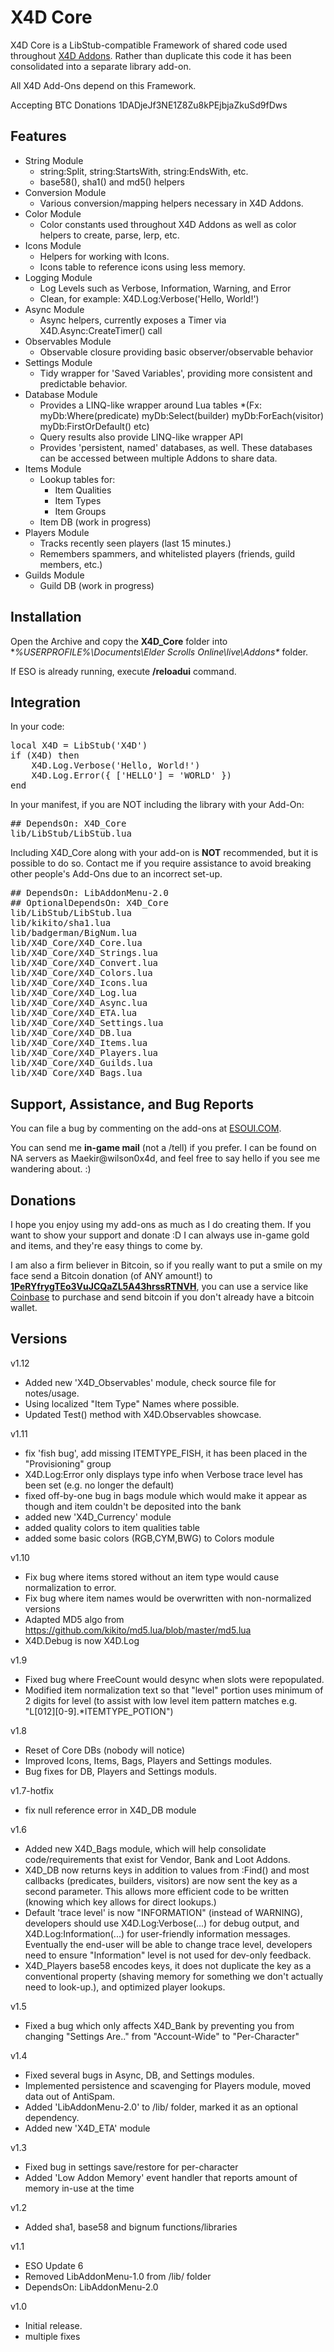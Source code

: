 # X4D **Core**

X4D Core is a LibStub-compatible Framework of shared code used throughout <a href="http://www.esoui.com/portal.php?id=50&a=list">X4D Addons</a>. Rather than duplicate this code it has been consolidated into a separate library add-on.

All X4D Add-Ons depend on this Framework.

Accepting BTC Donations 1DADjeJf3NE1Z8Zu8kPEjbjaZkuSd9fDws

## Features

* String Module
    * string:Split, string:StartsWith, string:EndsWith, etc.
    * base58(), sha1() and md5() helpers
* Conversion Module
    * Various conversion/mapping helpers necessary in X4D Addons.
* Color Module
    * Color constants used throughout X4D Addons as well as color helpers to create, parse, lerp, etc.
* Icons Module
    * Helpers for working with Icons.
    * Icons table to reference icons using less memory.
* Logging Module
    * Log Levels such as Verbose, Information, Warning, and Error
    * Clean, for example: X4D.Log:Verbose('Hello, World!')
* Async Module
    * Async helpers, currently exposes a Timer via X4D.Async:CreateTimer() call
* Observables Module
    * Observable closure providing basic observer/observable behavior
* Settings Module
    * Tidy wrapper for 'Saved Variables', providing more consistent and predictable behavior.
* Database Module
    * Provides a LINQ-like wrapper around Lua tables *(Fx: myDb:Where(predicate) myDb:Select(builder) myDb:ForEach(visitor) myDb:FirstOrDefault() etc)
    * Query results also provide LINQ-like wrapper API
    * Provides 'persistent, named' databases, as well. These databases can be accessed between multiple Addons to share data.
* Items Module
    * Lookup tables for:
        * Item Qualities
        * Item Types
        * Item Groups
    * Item DB (work in progress)
* Players Module
    * Tracks recently seen players (last 15 minutes.)
    * Remembers spammers, and whitelisted players (friends, guild members, etc.)
* Guilds Module
    * Guild DB (work in progress)

## Installation

Open the Archive and copy the **X4D_Core** folder into **%USERPROFILE%\Documents\Elder Scrolls Online\live\Addons\** folder.

If ESO is already running, execute **/reloadui** command.

## Integration

In your code:
<pre>
local X4D = LibStub('X4D')
if (X4D) then
	X4D.Log.Verbose('Hello, World!')
	X4D.Log.Error({ ['HELLO'] = 'WORLD' })
end
</pre>

In your manifest, if you are NOT including the library with your Add-On:
<pre>
## DependsOn: X4D_Core
lib/LibStub/LibStub.lua
</pre>

Including X4D_Core along with your add-on is **NOT** recommended, but it is possible to do so. Contact me if you require assistance to avoid breaking other people's Add-Ons due to an incorrect set-up.
<pre>
## DependsOn: LibAddonMenu-2.0
## OptionalDependsOn: X4D_Core
lib/LibStub/LibStub.lua
lib/kikito/sha1.lua
lib/badgerman/BigNum.lua
lib/X4D_Core/X4D_Core.lua
lib/X4D_Core/X4D_Strings.lua
lib/X4D_Core/X4D_Convert.lua
lib/X4D_Core/X4D_Colors.lua
lib/X4D_Core/X4D_Icons.lua
lib/X4D_Core/X4D_Log.lua
lib/X4D_Core/X4D_Async.lua
lib/X4D_Core/X4D_ETA.lua
lib/X4D_Core/X4D_Settings.lua
lib/X4D_Core/X4D_DB.lua
lib/X4D_Core/X4D_Items.lua
lib/X4D_Core/X4D_Players.lua
lib/X4D_Core/X4D_Guilds.lua
lib/X4D_Core/X4D_Bags.lua
</pre>

## Support, Assistance, and Bug Reports

You can file a bug by commenting on the add-ons at <a href="http://www.esoui.com/downloads/author-4678.html">ESOUI.COM</a>.

You can send me **in-game mail** (not a /tell) if you prefer. I can be found on NA 
servers as Maekir@wilson0x4d, and feel free to say hello if you see me wandering 
about. :)


## Donations

I hope you enjoy using my add-ons as much as I do creating them. If you want to show 
your support and donate :D I can always use in-game gold and items, and they're easy 
things to come by.

I am also a firm believer in Bitcoin, so if you really want to put a smile on my face 
send a Bitcoin donation (of ANY amount!) to <b><a href="bitcoin:1PeRYfrygTEo3VuJCQaZL5A43hrssRTNVH">1PeRYfrygTEo3VuJCQaZL5A43hrssRTNVH</a></b>,
you can use a service like <a href="https://www.coinbase.com">Coinbase</a> to purchase 
and send bitcoin if you don't already have a bitcoin wallet.


## Versions

v1.12

- Added new 'X4D_Observables' module, check source file for notes/usage.
- Using localized "Item Type" Names where possible.
- Updated Test() method with X4D.Observables showcase.

v1.11

- fix 'fish bug', add missing ITEMTYPE_FISH, it has been placed in the "Provisioning" group
- X4D.Log:Error only displays type info when Verbose trace level has been set (e.g. no longer the default)
- fixed off-by-one bug in bags module which would make it appear as though and item couldn't be deposited into the bank
- added new 'X4D_Currency' module
- added quality colors to item qualities table
- added some basic colors (RGB,CYM,BWG) to Colors module

v1.10

- Fix bug where items stored without an item type would cause normalization to error.
- Fix bug where item names would be overwritten with non-normalized versions
- Adapted MD5 algo from https://github.com/kikito/md5.lua/blob/master/md5.lua
- X4D.Debug is now X4D.Log

v1.9

- Fixed bug where FreeCount would desync when slots were repopulated.
- Modified item normalization text so that "level" portion uses minimum of 2 digits for level (to assist with low level item pattern matches e.g. "L[012][0-9].*ITEMTYPE_POTION")

v1.8

- Reset of Core DBs (nobody will notice)
- Improved Icons, Items, Bags, Players and Settings modules.
- Bug fixes for DB, Players and Settings moduls.

v1.7-hotfix

- fix null reference error in X4D_DB module

v1.6

- Added new X4D_Bags module, which will help consolidate code/requirements that exist for Vendor, Bank and Loot Addons.
- X4D_DB now returns keys in addition to values from :Find() and most callbacks (predicates, builders, visitors) are now sent the key as a second parameter. This allows more efficient code to be written (knowing which key allows for direct lookups.)
- Default 'trace level' is now "INFORMATION" (instead of WARNING), developers should use X4D.Log:Verbose(...) for debug output, and X4D.Log:Information(...) for user-friendly information messages. Eventually the end-user will be able to change trace level, developers need to ensure "Information" level is not used for dev-only feedback.
- X4D_Players base58 encodes keys, it does not duplicate the key as a conventional property (shaving memory for something we don't actually need to look-up.), and optimized player lookups.

v1.5

- Fixed a bug which only affects X4D_Bank by preventing you from changing "Settings Are.." from "Account-Wide" to "Per-Character"

v1.4

- Fixed several bugs in Async, DB, and Settings modules.
- Implemented persistence and scavenging for Players module, moved data out of AntiSpam.
- Added 'LibAddonMenu-2.0' to /lib/ folder, marked it as an optional dependency.
- Added new 'X4D_ETA' module

v1.3

- Fixed bug in settings save/restore for per-character
- Added 'Low Addon Memory' event handler that reports amount of memory in-use at the time

v1.2

- Added sha1, base58 and bignum functions/libraries

v1.1

- ESO Update 6
- Removed LibAddonMenu-1.0 from /lib/ folder
- DependsOn: LibAddonMenu-2.0


v1.0

- Initial release.
- multiple fixes

